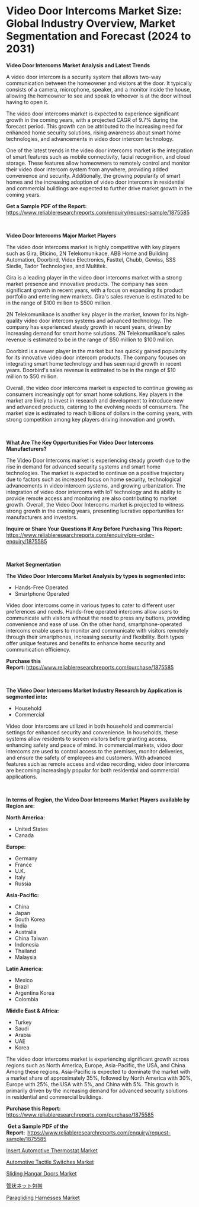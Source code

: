 <p><h1>Video Door Intercoms Market Size: Global Industry Overview, Market Segmentation and Forecast (2024 to 2031)</h1></p><p><strong>Video Door Intercoms Market Analysis and Latest Trends</strong></p>
<p><p>A video door intercom is a security system that allows two-way communication between the homeowner and visitors at the door. It typically consists of a camera, microphone, speaker, and a monitor inside the house, allowing the homeowner to see and speak to whoever is at the door without having to open it.</p><p>The video door intercoms market is expected to experience significant growth in the coming years, with a projected CAGR of 9.7% during the forecast period. This growth can be attributed to the increasing need for enhanced home security solutions, rising awareness about smart home technologies, and advancements in video door intercom technology.</p><p>One of the latest trends in the video door intercoms market is the integration of smart features such as mobile connectivity, facial recognition, and cloud storage. These features allow homeowners to remotely control and monitor their video door intercom system from anywhere, providing added convenience and security. Additionally, the growing popularity of smart homes and the increasing adoption of video door intercoms in residential and commercial buildings are expected to further drive market growth in the coming years.</p></p>
<p><strong>Get a Sample PDF of the Report:&nbsp;</strong> <a href="https://www.reliableresearchreports.com/enquiry/request-sample/1875585">https://www.reliableresearchreports.com/enquiry/request-sample/1875585</a></p>
<p>&nbsp;</p>
<p><strong>Video Door Intercoms Major Market Players</strong></p>
<p><p>The video door intercoms market is highly competitive with key players such as Gira, Bticino, 2N Telekomunikace, ABB Home and Building Automation, Doorbird, Videx Electronics, Fasttel, Chubb, Gewiss, SSS Siedle, Tador Technologies, and Multitek. </p><p>Gira is a leading player in the video door intercoms market with a strong market presence and innovative products. The company has seen significant growth in recent years, with a focus on expanding its product portfolio and entering new markets. Gira's sales revenue is estimated to be in the range of $100 million to $500 million.</p><p>2N Telekomunikace is another key player in the market, known for its high-quality video door intercom systems and advanced technology. The company has experienced steady growth in recent years, driven by increasing demand for smart home solutions. 2N Telekomunikace's sales revenue is estimated to be in the range of $50 million to $100 million.</p><p>Doorbird is a newer player in the market but has quickly gained popularity for its innovative video door intercom products. The company focuses on integrating smart home technology and has seen rapid growth in recent years. Doorbird's sales revenue is estimated to be in the range of $10 million to $50 million.</p><p>Overall, the video door intercoms market is expected to continue growing as consumers increasingly opt for smart home solutions. Key players in the market are likely to invest in research and development to introduce new and advanced products, catering to the evolving needs of consumers. The market size is estimated to reach billions of dollars in the coming years, with strong competition among key players driving innovation and growth.</p></p>
<p>&nbsp;</p>
<p><strong>What Are The Key Opportunities For Video Door Intercoms Manufacturers?</strong></p>
<p><p>The Video Door Intercoms market is experiencing steady growth due to the rise in demand for advanced security systems and smart home technologies. The market is expected to continue on a positive trajectory due to factors such as increased focus on home security, technological advancements in video intercom systems, and growing urbanization. The integration of video door intercoms with IoT technology and its ability to provide remote access and monitoring are also contributing to market growth. Overall, the Video Door Intercoms market is projected to witness strong growth in the coming years, presenting lucrative opportunities for manufacturers and investors.</p></p>
<p><strong>Inquire or Share Your Questions If Any Before Purchasing This Report:</strong> <a href="https://www.reliableresearchreports.com/enquiry/pre-order-enquiry/1875585">https://www.reliableresearchreports.com/enquiry/pre-order-enquiry/1875585</a></p>
<p>&nbsp;</p>
<p><strong>Market Segmentation</strong></p>
<p><strong>The Video Door Intercoms Market Analysis by types is segmented into:</strong></p>
<p><ul><li>Hands-Free Operated</li><li>Smartphone Operated</li></ul></p>
<p><p>Video door intercoms come in various types to cater to different user preferences and needs. Hands-free operated intercoms allow users to communicate with visitors without the need to press any buttons, providing convenience and ease of use. On the other hand, smartphone-operated intercoms enable users to monitor and communicate with visitors remotely through their smartphones, increasing security and flexibility. Both types offer unique features and benefits to enhance home security and communication efficiency.</p></p>
<p><strong>Purchase this Report:&nbsp;</strong><a href="https://www.reliableresearchreports.com/purchase/1875585">https://www.reliableresearchreports.com/purchase/1875585</a></p>
<p>&nbsp;</p>
<p><strong>The Video Door Intercoms Market Industry Research by Application is segmented into:</strong></p>
<p><ul><li>Household</li><li>Commercial</li></ul></p>
<p><p>Video door intercoms are utilized in both household and commercial settings for enhanced security and convenience. In households, these systems allow residents to screen visitors before granting access, enhancing safety and peace of mind. In commercial markets, video door intercoms are used to control access to the premises, monitor deliveries, and ensure the safety of employees and customers. With advanced features such as remote access and video recording, video door intercoms are becoming increasingly popular for both residential and commercial applications.</p></p>
<p>&nbsp;</p>
<p><strong>In terms of Region, the Video Door Intercoms Market Players available by Region are:</strong></p>
<p>
    <p> <strong> North America: </strong>
        <ul>
            <li>United States</li>
            <li>Canada</li>
        </ul>
        </p> 
    <p> <strong> Europe: </strong>
        <ul>
            <li>Germany</li>
            <li>France</li>
            <li>U.K.</li>
            <li>Italy</li>
            <li>Russia</li>
        </ul>
        </p> 
    <p> <strong> Asia-Pacific: </strong>
        <ul>
            <li>China</li>
            <li>Japan</li>
            <li>South Korea</li>
            <li>India</li>
            <li>Australia</li>
            <li>China Taiwan</li>
            <li>Indonesia</li>
            <li>Thailand</li>
            <li>Malaysia</li>
        </ul>
        </p> 
    <p> <strong> Latin America: </strong>
        <ul>
            <li>Mexico</li>
            <li>Brazil</li>
            <li>Argentina Korea</li>
            <li>Colombia</li>
        </ul>
        </p> 
    <p> <strong> Middle East & Africa: </strong>
        <ul>
            <li>Turkey</li>
            <li>Saudi</li>
            <li>Arabia</li>
            <li>UAE</li>
            <li>Korea</li>
        </ul>
    </p>
    </p>
<p><p>The video door intercoms market is experiencing significant growth across regions such as North America, Europe, Asia-Pacific, the USA, and China. Among these regions, Asia-Pacific is expected to dominate the market with a market share of approximately 35%, followed by North America with 30%, Europe with 25%, the USA with 5%, and China with 5%. This growth is primarily driven by the increasing demand for advanced security solutions in residential and commercial buildings.</p></p>
<p><strong>Purchase this Report: </strong><a href="https://www.reliableresearchreports.com/purchase/1875585">https://www.reliableresearchreports.com/purchase/1875585</a></p>
<p>&nbsp;<strong>Get a Sample PDF of the Report:&nbsp;&nbsp;</strong><a href="https://www.reliableresearchreports.com/enquiry/request-sample/1875585">https://www.reliableresearchreports.com/enquiry/request-sample/1875585</a></p>
<p><strong></strong></p>
<p><p><a href="https://issuu.com/reportprime-2/docs/insert-automotive-thermostat-market-size-2030.pptx">Insert Automotive Thermostat Market</a></p><p><a href="https://issuu.com/reportprime-2/docs/automotive-tactile-switches-market-size-2030.pptx">Automotive Tactile Switches Market</a></p><p><a href="https://github.com/biheemgalvinlouises6hokrh3h/Market-Research-Report-List-1/blob/main/sliding-hangar-doors-market.md">Sliding Hangar Doors Market</a></p><p><a href="https://github.com/ihabdkwlxs948/Market-Research-Report-List-1/blob/main/25220874724.md">管状ネット包帯</a></p><p><a href="https://github.com/guneycigdem35/Market-Research-Report-List-2/blob/main/paragliding-harnesses-market.md">Paragliding Harnesses Market</a></p></p>